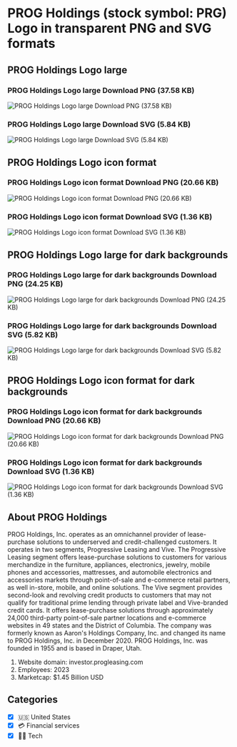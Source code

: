 # PROG Holdings (stock symbol: PRG) Logo in transparent PNG and SVG formats

## PROG Holdings Logo large

### PROG Holdings Logo large Download PNG (37.58 KB)

![PROG Holdings Logo large Download PNG (37.58 KB)](/img/orig/PRG_BIG-b4a0c011.png)

### PROG Holdings Logo large Download SVG (5.84 KB)

![PROG Holdings Logo large Download SVG (5.84 KB)](/img/orig/PRG_BIG-e9689cc6.svg)

## PROG Holdings Logo icon format

### PROG Holdings Logo icon format Download PNG (20.66 KB)

![PROG Holdings Logo icon format Download PNG (20.66 KB)](/img/orig/PRG-9c2792e0.png)

### PROG Holdings Logo icon format Download SVG (1.36 KB)

![PROG Holdings Logo icon format Download SVG (1.36 KB)](/img/orig/PRG-cfb3c052.svg)

## PROG Holdings Logo large for dark backgrounds

### PROG Holdings Logo large for dark backgrounds Download PNG (24.25 KB)

![PROG Holdings Logo large for dark backgrounds Download PNG (24.25 KB)](/img/orig/PRG_BIG.D-5a0e05c2.png)

### PROG Holdings Logo large for dark backgrounds Download SVG (5.82 KB)

![PROG Holdings Logo large for dark backgrounds Download SVG (5.82 KB)](/img/orig/PRG_BIG.D-eb852cf9.svg)

## PROG Holdings Logo icon format for dark backgrounds

### PROG Holdings Logo icon format for dark backgrounds Download PNG (20.66 KB)

![PROG Holdings Logo icon format for dark backgrounds Download PNG (20.66 KB)](/img/orig/PRG.D-b3870652.png)

### PROG Holdings Logo icon format for dark backgrounds Download SVG (1.36 KB)

![PROG Holdings Logo icon format for dark backgrounds Download SVG (1.36 KB)](/img/orig/PRG.D-bfe0cbbb.svg)

## About PROG Holdings

PROG Holdings, Inc. operates as an omnichannel provider of lease-purchase solutions to underserved and credit-challenged customers. It operates in two segments, Progressive Leasing and Vive. The Progressive Leasing segment offers lease-purchase solutions to customers for various merchandize in the furniture, appliances, electronics, jewelry, mobile phones and accessories, mattresses, and automobile electronics and accessories markets through point-of-sale and e-commerce retail partners, as well in-store, mobile, and online solutions. The Vive segment provides second-look and revolving credit products to customers that may not qualify for traditional prime lending through private label and Vive-branded credit cards. It offers lease-purchase solutions through approximately 24,000 third-party point-of-sale partner locations and e-commerce websites in 49 states and the District of Columbia. The company was formerly known as Aaron's Holdings Company, Inc. and changed its name to PROG Holdings, Inc. in December 2020. PROG Holdings, Inc. was founded in 1955 and is based in Draper, Utah.

1. Website domain: investor.progleasing.com
2. Employees: 2023
3. Marketcap: $1.45 Billion USD


## Categories
- [x] 🇺🇸 United States
- [x] 💳 Financial services
- [x] 👩‍💻 Tech
